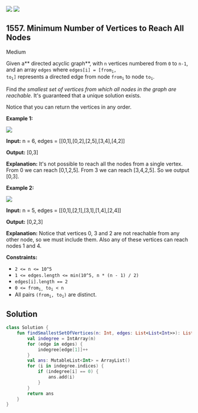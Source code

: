 [![](https://img.shields.io/github/stars/javadev/LeetCode-in-Kotlin?label=Stars&style=flat-square)](https://github.com/javadev/LeetCode-in-Kotlin)
[![](https://img.shields.io/github/forks/javadev/LeetCode-in-Kotlin?label=Fork%20me%20on%20GitHub%20&style=flat-square)](https://github.com/javadev/LeetCode-in-Kotlin/fork)

## 1557\. Minimum Number of Vertices to Reach All Nodes

Medium

Given a** directed acyclic graph**, with `n` vertices numbered from `0` to `n-1`, and an array `edges` where <code>edges[i] = [from<sub>i</sub>, to<sub>i</sub>]</code> represents a directed edge from node <code>from<sub>i</sub></code> to node <code>to<sub>i</sub></code>.

Find _the smallest set of vertices from which all nodes in the graph are reachable_. It's guaranteed that a unique solution exists.

Notice that you can return the vertices in any order.

**Example 1:**

![](https://assets.leetcode.com/uploads/2020/07/07/untitled22.png)

**Input:** n = 6, edges = \[\[0,1],[0,2],[2,5],[3,4],[4,2]]

**Output:** [0,3]

**Explanation:** It's not possible to reach all the nodes from a single vertex. From 0 we can reach [0,1,2,5]. From 3 we can reach [3,4,2,5]. So we output [0,3].

**Example 2:**

![](https://assets.leetcode.com/uploads/2020/07/07/untitled.png)

**Input:** n = 5, edges = \[\[0,1],[2,1],[3,1],[1,4],[2,4]]

**Output:** [0,2,3]

**Explanation:** Notice that vertices 0, 3 and 2 are not reachable from any other node, so we must include them. Also any of these vertices can reach nodes 1 and 4.

**Constraints:**

*   `2 <= n <= 10^5`
*   `1 <= edges.length <= min(10^5, n * (n - 1) / 2)`
*   `edges[i].length == 2`
*   <code>0 <= from<sub>i,</sub> to<sub>i</sub> < n</code>
*   All pairs <code>(from<sub>i</sub>, to<sub>i</sub>)</code> are distinct.

## Solution

```kotlin
class Solution {
    fun findSmallestSetOfVertices(n: Int, edges: List<List<Int>>): List<Int> {
        val indegree = IntArray(n)
        for (edge in edges) {
            indegree[edge[1]]++
        }
        val ans: MutableList<Int> = ArrayList()
        for (i in indegree.indices) {
            if (indegree[i] == 0) {
                ans.add(i)
            }
        }
        return ans
    }
}
```